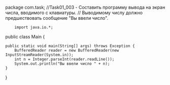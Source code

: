 package com.task;
//Task01_003 - Составить программу вывода на экран числа, вводимого с клавиатуры.
// Выводимому числу должно предшествовать сообщение "Вы ввели число".

        import java.io.*;

public class Main {

    public static void main(String[] args) throws Exception {
        BufferedReader reader = new BufferedReader(new InputStreamReader(System.in));
        int n = Integer.parseInt(reader.readLine());
        System.out.println("Вы ввели число " + n);
    }
}
